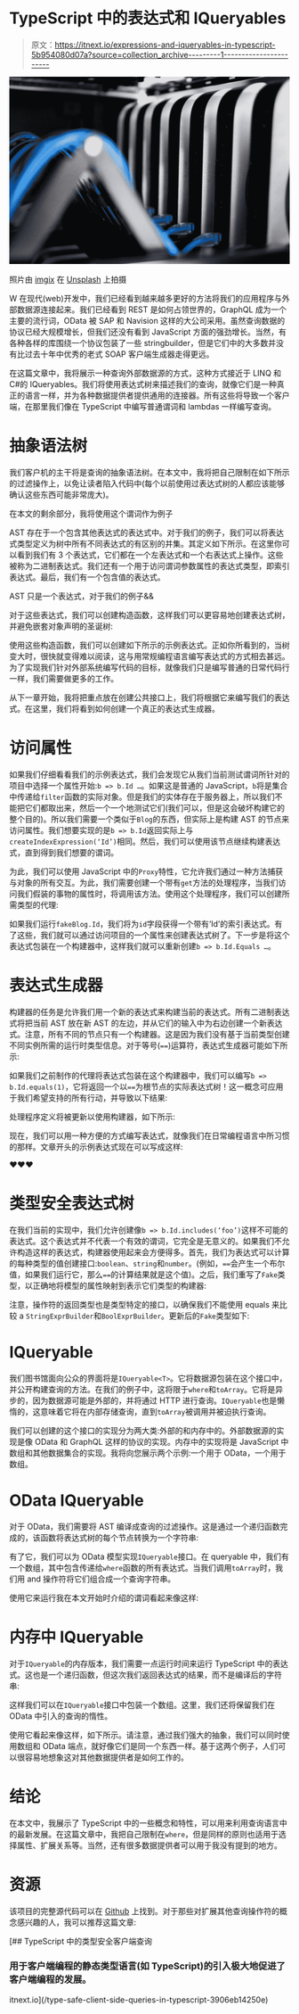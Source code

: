 # TypeScript 中的表达式和 IQueryables

> 原文：<https://itnext.io/expressions-and-iqueryables-in-typescript-5b954080d07a?source=collection_archive---------1----------------------->

![](img/e5ba5388d49804eb744d6c830d3c7b62.png)

照片由 [imgix](https://unsplash.com/@imgix?utm_source=medium&utm_medium=referral) 在 [Unsplash](https://unsplash.com?utm_source=medium&utm_medium=referral) 上拍摄

W 在现代(web)开发中，我们已经看到越来越多更好的方法将我们的应用程序与外部数据源连接起来。我们已经看到 REST 是如何占领世界的，GraphQL 成为一个主要的流行词，OData 被 SAP 和 Navision 这样的大公司采用。虽然查询数据的协议已经大规模增长，但我们还没有看到 JavaScript 方面的强劲增长。当然，有各种各样的库围绕一个协议包装了一些 stringbuilder，但是它们中的大多数并没有比过去十年中优秀的老式 SOAP 客户端生成器走得更远。

在这篇文章中，我将展示一种查询外部数据源的方式，这种方式接近于 LINQ 和 C#的 IQueryables。我们将使用表达式树来描述我们的查询，就像它们是一种真正的语言一样，并为各种数据提供者提供通用的连接器。所有这些将导致一个客户端，在那里我们像在 TypeScript 中编写普通谓词和 lambdas 一样编写查询。

# **抽象语法树**

我们客户机的主干将是查询的抽象语法树。在本文中，我将把自己限制在如下所示的过滤操作上，以免让读者陷入代码中(每个以前使用过表达式树的人都应该能够确认这些东西可能非常庞大)。

在本文的剩余部分，我将使用这个谓词作为例子

AST 存在于一个包含其他表达式的表达式中。对于我们的例子，我们可以将表达式类型定义为树中所有不同表达式的有区别的并集。其定义如下所示。在这里你可以看到我们有 3 个表达式，它们都在一个左表达式和一个右表达式上操作。这些被称为二进制表达式。我们还有一个用于访问谓词参数属性的表达式类型，即索引表达式。最后，我们有一个包含值的表达式。

AST 只是一个表达式，对于我们的例子&&

对于这些表达式，我们可以创建构造函数，这样我们可以更容易地创建表达式树，并避免嵌套对象声明的圣诞树:

使用这些构造函数，我们可以创建如下所示的示例表达式。正如你所看到的，当树变大时，很快就变得难以阅读，这与用常规编程语言编写表达式的方式相去甚远。为了实现我们针对外部系统编写代码的目标，就像我们只是编写普通的日常代码行一样，我们需要做更多的工作。

从下一章开始，我将把重点放在创建公共接口上，我们将根据它来编写我们的表达式。在这里，我们将看到如何创建一个真正的表达式生成器。

# 访问**属性**

如果我们仔细看看我们的示例表达式，我们会发现它从我们当前测试谓词所针对的项目中选择一个属性开始:`b => b.Id …`。如果这是普通的 JavaScript，`b`将是集合中传递给`filter`函数的实际对象。但是我们的实体存在于服务器上，所以我们不能把它们都取出来，然后一个一个地测试它们(我们可以，但是这会破坏构建它的整个目的)。所以我们需要一个类似于`Blog`的东西，但实际上是构建 AST 的节点来访问属性。我们想要实现的是`b => b.Id`返回实际上与`createIndexExpression(‘Id’)`相同。然后，我们可以使用该节点继续构建表达式，直到得到我们想要的谓词。

为此，我们可以使用 JavaScript 中的`Proxy`特性，它允许我们通过一种方法捕获与对象的所有交互。为此，我们需要创建一个带有`get`方法的处理程序，当我们访问我们假装的事物的属性时，将调用该方法。使用这个处理程序，我们可以创建所需类型的代理:

如果我们运行`fakeBlog.Id`，我们将为`id`字段获得一个带有‘Id’的索引表达式。有了这些，我们就可以通过访问项目的一个属性来创建表达式树了。下一步是将这个表达式包装在一个构建器中，这样我们就可以重新创建`b => b.Id.Equals …`。

# **表达式生成器**

构建器的任务是允许我们用一个新的表达式来构建当前的表达式。所有二进制表达式将把当前 AST 放在新 AST 的左边，并从它们的输入中为右边创建一个新表达式。注意，所有不同的节点只有一个构建器。这是因为我们没有基于当前类型创建不同实例所需的运行时类型信息。对于等号(`==`)运算符，表达式生成器可能如下所示:

如果我们之前制作的代理将表达式包装在这个构建器中，我们可以编写`b => b.Id.equals(1)`，它将返回一个以`==`为根节点的实际表达式树！这一概念可应用于我们希望支持的所有行动，并导致以下结果:

处理程序定义将被更新以使用构建器，如下所示:

现在，我们可以用一种方便的方式编写表达式，就像我们在日常编程语言中所习惯的那样。文章开头的示例表达式现在可以写成这样:

❤❤❤

# **类型安全表达式树**

在我们当前的实现中，我们允许创建像`b => b.Id.includes(‘foo’)`这样不可能的表达式。这个表达式并不代表一个有效的谓词，它完全是无意义的。如果我们不允许构造这样的表达式，构建器使用起来会方便得多。首先，我们为表达式可以计算的每种类型的值创建接口:`boolean`、`string`和`number`。(例如，`==`会产生一个布尔值，如果我们运行它，那么`==`的计算结果就是这个值)。之后，我们重写了`Fake`类型，以正确地将模型的属性映射到表示它们类型的构建器:

注意，操作符的返回类型也是类型特定的接口，以确保我们不能使用 equals 来比较 a `StringExprBuilder`和`BoolExprBuilder`。更新后的`Fake`类型如下:

# **IQueryable**

我们图书馆面向公众的界面将是`IQueryable<T>`。它将数据源包装在这个接口中，并公开构建查询的方法。在我们的例子中，这将限于`where`和`toArray`。它将是异步的，因为数据源可能是外部的，并将通过 HTTP 进行查询。`IQueryable`也是懒惰的，这意味着它将在内部存储查询，直到`toArray`被调用并被迫执行查询。

我们可以创建的这个接口的实现分为两大类:外部的和内存中的。外部数据源的实现是像 OData 和 GraphQL 这样的协议的实现。内存中的实现将是 JavaScript 中数组和其他数据集合的实现。我将向您展示两个示例:一个用于 OData，一个用于数组。

# **OData IQueryable**

对于 OData，我们需要将 AST 编译成查询的过滤操作。这是通过一个递归函数完成的，该函数将表达式树的每个节点转换为一个字符串:

有了它，我们可以为 OData 模型实现`IQueryable`接口。在 queryable 中，我们有一个数组，其中包含传递给`where`函数的所有表达式。当我们调用`toArray`时，我们用 and 操作符将它们组合成一个查询字符串。

使用它来运行我在本文开始时介绍的谓词看起来像这样:

# 内存中 IQueryable

对于`IQueryable`的内存版本，我们需要一点运行时间来运行 TypeScript 中的表达式。这也是一个递归函数，但这次我们返回表达式的结果，而不是编译后的字符串:

这样我们可以在`IQueryable`接口中包装一个数组。这里，我们还将保留我们在 OData 中引入的查询的惰性。

使用它看起来像这样，如下所示。请注意，通过我们强大的抽象，我们可以同时使用数组和 OData 端点，就好像它们是同一个东西一样。基于这两个例子，人们可以很容易地想象这对其他数据提供者是如何工作的。

# **结论**

在本文中，我展示了 TypeScript 中的一些概念和特性，可以用来利用查询语言中的最新发展。在这篇文章中，我把自己限制在`where`，但是同样的原则也适用于选择属性、扩展关系等。当然，还有很多数据提供者可以用于我没有提到的地方。

# 资源

该项目的完整源代码可以在 [Github](https://github.com/WimJongeneel/ts-iqueryable) 上找到。对于那些对扩展其他查询操作符的概念感兴趣的人，我可以推荐这篇文章:

[](/type-safe-client-side-queries-in-typescript-3906eb14250e) [## TypeScript 中的类型安全客户端查询

### 用于客户端编程的静态类型语言(如 TypeScript)的引入极大地促进了客户端编程的发展。

itnext.io](/type-safe-client-side-queries-in-typescript-3906eb14250e)